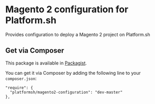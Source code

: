 # Magento 2 configuration for Platform.sh

Provides configuration to deploy a Magento 2 project on Platform.sh

## Get via Composer

This package is available in [Packagist](https://packagist.org/packages/platformsh/magento2-configuration).

You can get it via Composer by adding the following line to your ``composer.json``:

```
"require": {
  "platformsh/magento2-configuration": "dev-master"
},
```
